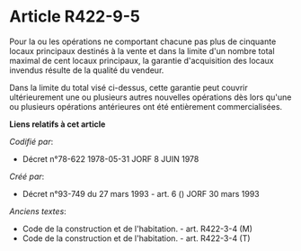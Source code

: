# Article R422-9-5

Pour la ou les opérations ne comportant chacune pas plus de cinquante locaux principaux destinés à la vente et dans la limite
d'un nombre total maximal de cent locaux principaux, la garantie d'acquisition des locaux invendus résulte de la qualité du
vendeur.

Dans la limite du total visé ci-dessus, cette garantie peut couvrir ultérieurement une ou plusieurs autres nouvelles
opérations dès lors qu'une ou plusieurs opérations antérieures ont été entièrement commercialisées.

**Liens relatifs à cet article**

_Codifié par_:

  - Décret n°78-622 1978-05-31 JORF 8 JUIN 1978

_Créé par_:

  - Décret n°93-749 du 27 mars 1993 - art. 6 () JORF 30 mars 1993

_Anciens textes_:

  - Code de la construction et de l'habitation. - art. R422-3-4 (M)
  - Code de la construction et de l'habitation. - art. R422-3-4 (T)
